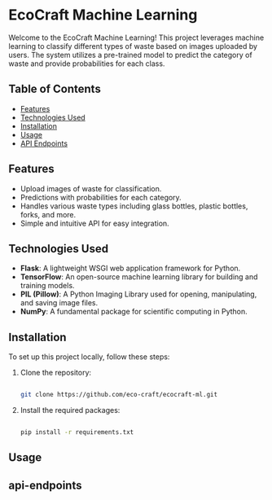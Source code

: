 # EcoCraft Machine Learning

Welcome to the EcoCraft Machine Learning! This project leverages machine learning to classify different types of waste based on images uploaded by users. The system utilizes a pre-trained model to predict the category of waste and provide probabilities for each class.

## Table of Contents

- [Features](#features)
- [Technologies Used](#technologies-used)
- [Installation](#installation)
- [Usage](#usage)
- [API Endpoints](#api-endpoints)


## Features

- Upload images of waste for classification.
- Predictions with probabilities for each category.
- Handles various waste types including glass bottles, plastic bottles, forks, and more.
- Simple and intuitive API for easy integration.

## Technologies Used

- **Flask**: A lightweight WSGI web application framework for Python.
- **TensorFlow**: An open-source machine learning library for building and training models.
- **PIL (Pillow)**: A Python Imaging Library used for opening, manipulating, and saving image files.
- **NumPy**: A fundamental package for scientific computing in Python.

## Installation

To set up this project locally, follow these steps:

1. Clone the repository:
   ```bash
   
   git clone https://github.com/eco-craft/ecocraft-ml.git

2. Install the required packages:
   ```bash
   
   pip install -r requirements.txt

## Usage


## api-endpoints



